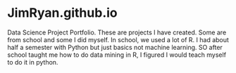 # JimRyan.github.io
Data Science Project Portfolio. These are projects I have created. Some are from school and some I did myself. In school, we used a lot of R. I had about half a semester with Python but just basics not machine learning. SO after school taught me how to do data mining in R, I figured I would teach myself to do it in python.
